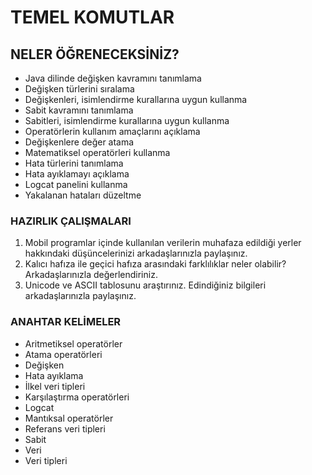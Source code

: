 # TEMEL KOMUTLAR

## NELER ÖĞRENECEKSİNİZ?
- Java dilinde değişken kavramını tanımlama
- Değişken türlerini sıralama
- Değişkenleri, isimlendirme kurallarına uygun kullanma
- Sabit kavramını tanımlama
- Sabitleri, isimlendirme kurallarına uygun kullanma
- Operatörlerin kullanım amaçlarını açıklama
- Değişkenlere değer atama
- Matematiksel operatörleri kullanma
- Hata türlerini tanımlama
- Hata ayıklamayı açıklama
- Logcat panelini kullanma
- Yakalanan hataları düzeltme

### HAZIRLIK ÇALIŞMALARI
1. Mobil programlar içinde kullanılan verilerin muhafaza edildiği yerler hakkındaki düşüncelerinizi arkadaşlarınızla paylaşınız.
2. Kalıcı hafıza ile geçici hafıza arasındaki farklılıklar neler olabilir? Arkadaşlarınızla değerlendiriniz.
3. Unicode ve ASCII tablosunu araştırınız. Edindiğiniz bilgileri arkadaşlarınızla paylaşınız.

### ANAHTAR KELİMELER
- Aritmetiksel operatörler
- Atama operatörleri
- Değişken
- Hata ayıklama
- İlkel veri tipleri
- Karşılaştırma operatörleri
- Logcat
- Mantıksal operatörler
- Referans veri tipleri
- Sabit
- Veri
- Veri tipleri 
